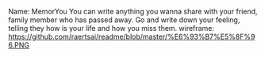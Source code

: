 Name: MemorYou
You can write anything you wanna share with your friend, family member who has passed away.
Go and write down your feeling, telling they how is your life and how you miss them. 
wireframe:
https://github.com/raertsai/readme/blob/master/%E6%93%B7%E5%8F%96.PNG
